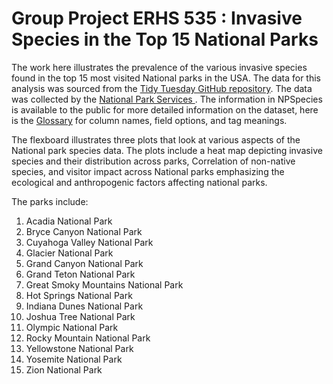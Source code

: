 # Group Project ERHS 535 : Invasive Species in the Top 15 National Parks

The work here illustrates the prevalence of the various invasive species found in the top 15 most visited National parks in the USA.
The data for this analysis was sourced from the [Tidy Tuesday GitHub repository](https://github.com/rfordatascience/tidytuesday/tree/master/data/2024/2024-10-08). The data was collected by the [National Park Services ](https://irma.nps.gov/NPSpecies/Search/SpeciesList). The information in NPSpecies is available to the public for more detailed information on the dataset, here is the [Glossary](https://irma.nps.gov/content/npspecies/Help/docs/NPSpecies_User_Guide.pdf) for column names, field options, and tag meanings. 

The flexboard illustrates three plots that look at various aspects of the National park species data. The plots include a heat map depicting invasive species and their distribution across parks, Correlation of non-native species, and visitor impact across National parks emphasizing the ecological and anthropogenic factors affecting national parks.


The parks include:
1. Acadia National Park 
2. Bryce Canyon National Park
3. Cuyahoga Valley National Park
4. Glacier National Park 
5. Grand Canyon National Park 
6. Grand Teton National Park
7. Great Smoky Mountains National Park
8. Hot Springs National Park
9. Indiana Dunes National Park
10. Joshua Tree National Park
11. Olympic National Park
12. Rocky Mountain National Park 
13. Yellowstone National Park
14. Yosemite National Park 
15. Zion National Park

 